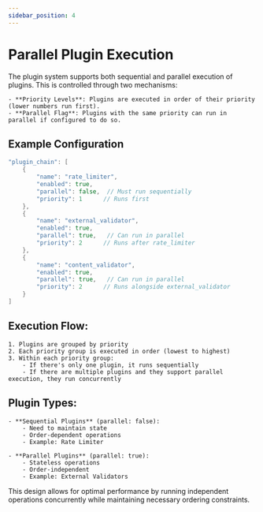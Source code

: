 ```yaml
---
sidebar_position: 4
---
```




# Parallel Plugin Execution

The plugin system supports both sequential and parallel execution of plugins. This is controlled through two mechanisms:

    - **Priority Levels**: Plugins are executed in order of their priority (lower numbers run first).
    - **Parallel Flag**: Plugins with the same priority can run in parallel if configured to do so.

## Example Configuration
```go
"plugin_chain": [
    {
        "name": "rate_limiter",
        "enabled": true,
        "parallel": false,  // Must run sequentially
        "priority": 1      // Runs first
    },
    {
        "name": "external_validator",
        "enabled": true,
        "parallel": true,   // Can run in parallel
        "priority": 2      // Runs after rate_limiter
    },
    {
        "name": "content_validator",
        "enabled": true,
        "parallel": true,   // Can run in parallel
        "priority": 2      // Runs alongside external_validator
    }
]
```

## Execution Flow:


    1. Plugins are grouped by priority
    2. Each priority group is executed in order (lowest to highest)
    3. Within each priority group:
        - If there's only one plugin, it runs sequentially
        - If there are multiple plugins and they support parallel execution, they run concurrently

## Plugin Types:


    - **Sequential Plugins** (parallel: false):
        - Need to maintain state
        - Order-dependent operations
        - Example: Rate Limiter

    - **Parallel Plugins** (parallel: true):
        - Stateless operations
        - Order-independent
        - Example: External Validators

This design allows for optimal performance by running independent operations concurrently while maintaining necessary ordering constraints.


